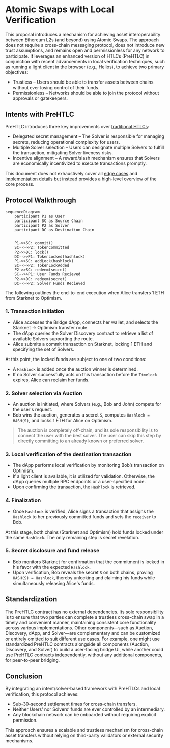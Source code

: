 # Atomic Swaps with Local Verification

This proposal introduces a mechanism for achieving asset interoperability between Ethereum L2s (and beyond) using Atomic Swaps. The approach does not require a cross-chain messaging protocol, does not introduce new trust assumptions, and remains open and permissionless for any network to participate. It leverages an enhanced version of HTLCs (PreHTLC) in conjunction with recent advancements in local verification techniques, such as running a light client in the browser (e.g., Helios), to achieve two primary objectives:

- Trustless – Users should be able to transfer assets between chains without ever losing control of their funds.
- Permissionless – Networks should be able to join the protocol without approvals or gatekeepers.

## Intents with PreHTLC

PreHTLC introduces three key improvements over [traditional HTLCs](https://en.bitcoin.it/wiki/Hash_Time_Locked_Contracts):  

- Delegated secret management – The Solver is responsible for managing secrets, reducing operational complexity for users.  
- Multiple Solver selection – Users can designate multiple Solvers to fulfill the transaction, mitigating Solver liveness risks.  
- Incentive alignment – A reward/slash mechanism ensures that Solvers are economically incentivized to execute transactions promptly.  

This document does not exhaustively cover all [edge cases](https://docs.train.tech/protocol-spec/edge-cases) and [implementation details](https://docs.train.tech) but instead provides a high-level overview of the core process.

## Protocol Walkthrough

```mermaid
sequenceDiagram
    participant P1 as User
    participant SC as Source Chain
    participant P2 as Solver
    participant DC as Destination Chain


    P1->>SC: commit()
    SC-->>P2: TokenCommitted
    P2->>DC: lock()
    DC-->>P1: TokenLocked(hashlock)
    P1->>SC: addLock(hashlock)
    SC-->>P2: TokenLockAdded
    P2->>SC: redeem(secret)
    SC-->>P1: User Funds Recieved 
    P2->>DC: redeem(secret)
    DC-->>P2: Solver Funds Recieved
```

The following outlines the end-to-end execution when Alice transfers 1 ETH from Starknet to Optimism.  

### 1. Transaction initiation

- Alice accesses the Bridge dApp, connects her wallet, and selects the Starknet → Optimism transfer route.  
- The dApp queries the Solver Discovery contract to retrieve a list of available Solvers supporting the route.  
- Alice submits a commit transaction on Starknet, locking 1 ETH and specifying the set of Solvers.  

At this point, the locked funds are subject to one of two conditions:  

- A `Hashlock` is added once the auction winner is determined.  
- If no Solver successfully acts on this transaction before the `Timelock` expires, Alice can reclaim her funds.  

### 2. Solver selection via Auction

- An auction is initiated, where Solvers (e.g., Bob and John) compete for the user's request.
- Bob wins the auction, generates a secret `S`, computes `Hashlock = HASH(S)`, and locks 1 ETH for Alice on Optimism.  

> The auction is completely off-chain, and its sole responsibility is to connect the user with the best solver. The user can skip this step by directly committing to an already known or preferred solver.

### 3. Local verification of the destination transaction

- The dApp performs local verification by monitoring Bob’s transaction on Optimism.  
- If a light client is available, it is utilized for validation. Otherwise, the dApp queries multiple RPC endpoints or a user-specified node.
- Upon confirming the transaction, the `Hashlock` is retrieved.  

### 4. Finalization

- Once `Hashlock` is verified, Alice signs a transaction that assigns the `Hashlock` to her previously committed funds and sets the `receiver` to Bob.  

At this stage, both chains (Starknet and Optimism) hold funds locked under the same `Hashlock`. The only remaining step is secret revelation.  

### 5. Secret disclosure and fund release

- Bob monitors Starknet for confirmation that the commitment is locked in his favor with the expected `Hashlock`.  
- Upon verification, Bob reveals the secret `S` on both chains, proving `HASH(S) = Hashlock`, thereby unlocking and claiming his funds while simultaneously releasing Alice's funds.  

## Standardization

The PreHTLC contract has no external dependencies. Its sole responsibility is to ensure that two parties can complete a trustless cross-chain swap in a timely and convenient manner, maintaining consistent core functionality across various implementations. Other components—such as Auction, Discovery, dApp, and Solver—are complementary and can be customized or entirely omitted to suit different use cases. For example, one might use standardized PreHTLC contracts alongside all components (Auction, Discovery, and Solver) to build a user-facing bridge UI, while another could use PreHTLC contracts independently, without any additional components, for peer-to-peer bridging.

## Conclusion

By integrating an intent/solver-based framework with PreHTLCs and local verification, this protocol achieves:  

- Sub-30-second settlement times for cross-chain transfers.  
- Neither Users’ nor Solvers’ funds are ever controlled by an intermediary.  
- Any blockchain network can be onboarded without requiring explicit permission.  

This approach ensures a scalable and trustless mechanism for cross-chain asset transfers without relying on third-party validators or external security mechanisms.
